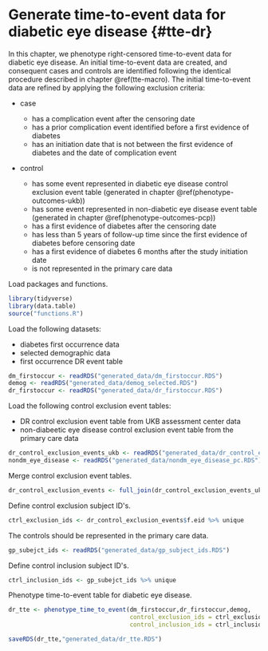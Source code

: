 # Generate time-to-event data for diabetic eye disease {#tte-dr}

In this chapter, we phenotype right-censored time-to-event data for diabetic eye disease. An initial time-to-event data are created, and consequent cases and controls are identified following the identical procedure described in chapter \@ref(tte-macro). The initial time-to-event data are refined by applying the following exclusion criteria: 

  - case
    - has a complication event after the censoring date
    - has a prior complication event identified before a first evidence of diabetes
    - has an initiation date that is not between the first evidence of diabetes and the date of complication event
  
  - control
     - has some event represented in diabetic eye disease control exclusion event table (generated in chapter \@ref(phenotype-outcomes-ukb))
    - has some event represented in non-diabetic eye disease event table (generated in chapter \@ref(phenotype-outcomes-pcp))
    - has a first evidence of diabetes after the censoring date
    - has less than 5 years of follow-up time since the first evidence of diabetes before censoring date
    - has a first evidence of diabetes 6 months after the study initiation date
    - is not represented in the primary care data



Load packages and functions.

```r
library(tidyverse)
library(data.table)
source("functions.R")
```

Load the following datasets:

- diabetes first occurrence data
- selected demographic data
- first occurrence DR event table


```r
dm_firstoccur <- readRDS("generated_data/dm_firstoccur.RDS")
demog <- readRDS("generated_data/demog_selected.RDS")
dr_firstoccur <- readRDS("generated_data/dr_firstoccur.RDS")
```

Load the following control exclusion event tables:

- DR control exclusion event table from UKB assessment center data
- non-diabeetic eye disease control exclusion event table from the primary care data


```r
dr_control_exclusion_events_ukb <- readRDS("generated_data/dr_control_exclusion_events_ukb.RDS")
nondm_eye_disease <- readRDS("generated_data/nondm_eye_disease_pc.RDS")
```

Merge control exclusion event tables.

```r
dr_control_exclusion_events <- full_join(dr_control_exclusion_events_ukb,nondm_eye_disease,by=c("f.eid","event_dt"))
```

Define control exclusion subject ID's.

```r
ctrl_exclusion_ids <- dr_control_exclusion_events$f.eid %>% unique
```

The controls should be represented in the primary care data.

```r
gp_subejct_ids <- readRDS("generated_data/gp_subject_ids.RDS")
```

Define control inclusion subject ID's.

```r
ctrl_inclusion_ids <- gp_subejct_ids %>% unique
```

Phenotype time-to-event table for diabetic eye disease.

```r
dr_tte <- phenotype_time_to_event(dm_firstoccur,dr_firstoccur,demog,
                                  control_exclusion_ids = ctrl_exclusion_ids,
                                  control_inclusion_ids = ctrl_inclusion_ids)
```


```r
saveRDS(dr_tte,"generated_data/dr_tte.RDS")
```






